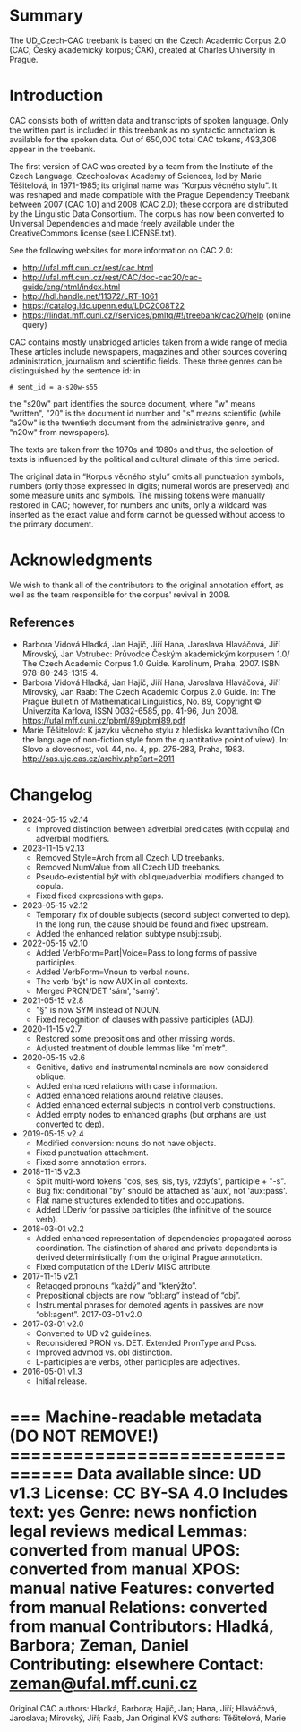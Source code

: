 # Summary

The UD_Czech-CAC treebank is based on the Czech Academic Corpus 2.0 (CAC;
Český akademický korpus; ČAK), created at Charles University in Prague.


# Introduction

CAC consists both of written data and transcripts of spoken language. Only
the written part is included in this treebank as no syntactic annotation is
available for the spoken data. Out of 650,000 total CAC tokens, 493,306 appear
in the treebank.

The first version of CAC was created by a team from the Institute of the Czech
Language, Czechoslovak Academy of Sciences, led by Marie Těšitelová, in
1971-1985; its original name was “Korpus věcného stylu”. It was reshaped and
made compatible with the Prague Dependency Treebank between 2007 (CAC 1.0) and
2008 (CAC 2.0); these corpora are distributed by the Linguistic Data
Consortium. The corpus has now been converted to Universal Dependencies and
made freely available under the CreativeCommons license (see LICENSE.txt).

See the following websites for more information on CAC 2.0:

* http://ufal.mff.cuni.cz/rest/cac.html
* http://ufal.mff.cuni.cz/rest/CAC/doc-cac20/cac-guide/eng/html/index.html
* http://hdl.handle.net/11372/LRT-1061
* https://catalog.ldc.upenn.edu/LDC2008T22
* https://lindat.mff.cuni.cz//services/pmltq/#!/treebank/cac20/help
  (online query)

CAC contains mostly unabridged articles taken from a wide range of media.
These articles include newspapers, magazines and other sources covering
administration, journalism and scientific fields. These three genres can be
distinguished by the sentence id: in

    # sent_id = a-s20w-s55

the "s20w" part identifies the source document, where "w" means "written",
"20" is the document id number and "s" means scientific (while "a20w" is the
twentieth document from the administrative genre, and "n20w" from newspapers).

The texts are taken from the 1970s and 1980s and thus, the selection of texts
is influenced by the political and cultural climate of this time period.

The original data in “Korpus věcného stylu” omits all punctuation symbols,
numbers (only those expressed in digits; numeral words are preserved) and some
measure units and symbols. The missing tokens were manually restored in CAC;
however, for numbers and units, only a wildcard was inserted as the exact value
and form cannot be guessed without access to the primary document.


# Acknowledgments

We wish to thank all of the contributors to the original annotation effort,
as well as the team responsible for the corpus' revival in 2008.

## References

* Barbora Vidová Hladká, Jan Hajič, Jiří Hana, Jaroslava Hlaváčová,
  Jiří Mírovský, Jan Votrubec: Průvodce Českým akademickým korpusem 1.0/
  The Czech Academic Corpus 1.0 Guide. Karolinum, Praha, 2007. ISBN 978-80-246-1315-4.
* Barbora Vidová Hladká, Jan Hajič, Jiří Hana, Jaroslava Hlaváčová,
  Jiří Mírovský, Jan Raab: The Czech Academic Corpus 2.0 Guide.
  In: The Prague Bulletin of Mathematical Linguistics, No. 89,
  Copyright © Univerzita Karlova, ISSN 0032-6585, pp. 41-96, Jun 2008.
  https://ufal.mff.cuni.cz/pbml/89/pbml89.pdf
* Marie Těšitelová: K jazyku věcného stylu z hlediska kvantitativního
  (On the language of non-fiction style from the quantitative point of view).
  In: Slovo a slovesnost, vol. 44, no. 4, pp. 275-283, Praha, 1983.
  http://sas.ujc.cas.cz/archiv.php?art=2911


# Changelog

* 2024-05-15 v2.14
  * Improved distinction between adverbial predicates (with copula) and adverbial modifiers.
* 2023-11-15 v2.13
  * Removed Style=Arch from all Czech UD treebanks.
  * Removed NumValue from all Czech UD treebanks.
  * Pseudo-existential _být_ with oblique/adverbial modifiers changed to copula.
  * Fixed fixed expressions with gaps.
* 2023-05-15 v2.12
  * Temporary fix of double subjects (second subject converted to dep).
    In the long run, the cause should be found and fixed upstream.
  * Added the enhanced relation subtype nsubj:xsubj.
* 2022-05-15 v2.10
  * Added VerbForm=Part|Voice=Pass to long forms of passive participles.
  * Added VerbForm=Vnoun to verbal nouns.
  * The verb 'být' is now AUX in all contexts.
  * Merged PRON/DET 'sám', 'samý'.
* 2021-05-15 v2.8
  * "§" is now SYM instead of NOUN.
  * Fixed recognition of clauses with passive participles (ADJ).
* 2020-11-15 v2.7
  * Restored some prepositions and other missing words.
  * Adjusted treatment of double lemmas like "m`metr".
* 2020-05-15 v2.6
  * Genitive, dative and instrumental nominals are now considered oblique.
  * Added enhanced relations with case information.
  * Added enhanced relations around relative clauses.
  * Added enhanced external subjects in control verb constructions.
  * Added empty nodes to enhanced graphs (but orphans are just converted to dep).
* 2019-05-15 v2.4
  * Modified conversion: nouns do not have objects.
  * Fixed punctuation attachment.
  * Fixed some annotation errors.
* 2018-11-15 v2.3
  * Split multi-word tokens "cos, ses, sis, tys, vždyťs", participle + "-s".
  * Bug fix: conditional "by" should be attached as 'aux', not 'aux:pass'.
  * Flat name structures extended to titles and occupations.
  * Added LDeriv for passive participles (the infinitive of the source verb).
* 2018-03-01 v2.2
  * Added enhanced representation of dependencies propagated across coordination.
    The distinction of shared and private dependents is derived deterministically from the original Prague annotation.
  * Fixed computation of the LDeriv MISC attribute.
* 2017-11-15 v2.1
  * Retagged pronouns “každý” and “kterýžto”.
  * Prepositional objects are now “obl:arg” instead of “obj”.
  * Instrumental phrases for demoted agents in passives are now “obl:agent”.
2017-03-01 v2.0
* 2017-03-01 v2.0
  * Converted to UD v2 guidelines.
  * Reconsidered PRON vs. DET. Extended PronType and Poss.
  * Improved advmod vs. obl distinction.
  * L-participles are verbs, other participles are adjectives.
* 2016-05-01 v1.3
  * Initial release.


=== Machine-readable metadata (DO NOT REMOVE!) ================================
Data available since: UD v1.3
License: CC BY-SA 4.0
Includes text: yes
Genre: news nonfiction legal reviews medical
Lemmas: converted from manual
UPOS: converted from manual
XPOS: manual native
Features: converted from manual
Relations: converted from manual
Contributors: Hladká, Barbora; Zeman, Daniel
Contributing: elsewhere
Contact: zeman@ufal.mff.cuni.cz
===============================================================================
Original CAC authors: Hladká, Barbora; Hajič, Jan; Hana, Jiří; Hlaváčová, Jaroslava; Mírovský, Jiří; Raab, Jan
Original KVS authors: Těšitelová, Marie
